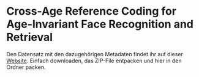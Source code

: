 # Cross-Age Reference Coding for Age-Invariant Face Recognition and Retrieval

Den Datensatz mit den dazugehörigen Metadaten findet ihr auf dieser [Website](https://bcsiriuschen.github.io/CARC/). Einfach downloaden, das ZIP-File entpacken und hier in den Ordner packen.